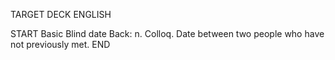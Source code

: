 TARGET DECK
ENGLISH

START
Basic
Blind date
Back: n. Colloq. Date between two people who have not previously met.
END
